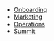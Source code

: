 
- [Onboarding](onboarding/)
- [Marketing](marketing/)
- [Operations](operations/)
- [Summit](summit/)
